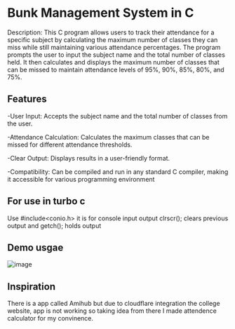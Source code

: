 # Bunk Management System in C

Description:
This C program allows users to track their attendance for a specific subject by calculating the maximum number of classes they can miss while still maintaining various attendance percentages. The program prompts the user to input the subject name and the total number of classes held. It then calculates and displays the maximum number of classes that can be missed to maintain attendance levels of 95%, 90%, 85%, 80%, and 75%.

## Features

-User Input: Accepts the subject name and the total number of classes from the user.

-Attendance Calculation: Calculates the maximum classes that can be missed for different attendance thresholds.

-Clear Output: Displays results in a user-friendly format.

-Compatibility: Can be compiled and run in any standard C compiler, making it accessible for various programming environment

## For use in turbo c 

Use #include<conio.h> it is for console input output
clrscr(); clears previous output
and getch(); holds output

## Demo usgae

![image](https://github.com/user-attachments/assets/6a4e5fc0-07dd-438b-8078-3d122b1191ce)

## Inspiration

There is a app called Amihub but due to cloudflare integration the college website, app is not working so taking idea from there I made attendence calculator for my convinence.


